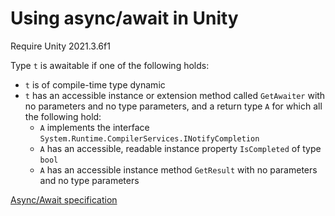 # Using async/await in Unity

Require Unity 2021.3.6f1

Type `t` is awaitable if one of the following holds:
- `t` is of compile-time type dynamic
- `t` has an accessible instance or extension method called `GetAwaiter` with no parameters and no type parameters, and a return type `A` for which all the following hold:
   - `A` implements the interface `System.Runtime.CompilerServices.INotifyCompletion`
   - `A` has an accessible, readable instance property `IsCompleted` of type `bool`
   - `A` has an accessible instance method `GetResult` with no parameters and no type parameters

[Async/Await specification](https://learn.microsoft.com/en-us/dotnet/csharp/language-reference/language-specification/expressions#1188-await-expressions)

